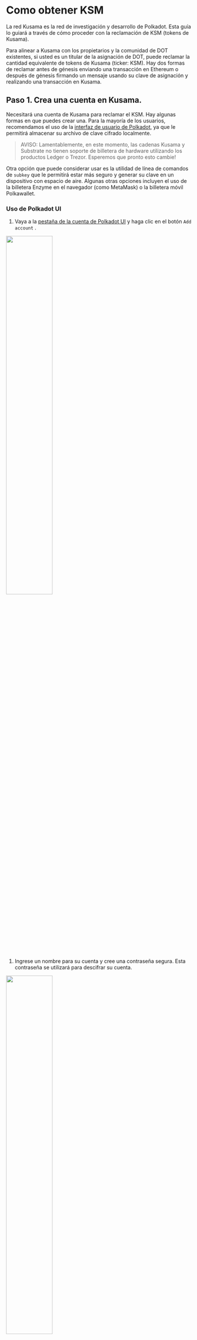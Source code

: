 # Como obtener KSM

La red Kusama es la red de investigación y desarrollo de Polkadot. Esta guía lo guiará a través de cómo proceder con la reclamación de KSM (tokens de Kusama).

Para alinear a Kusama con los propietarios y la comunidad de DOT existentes, si usted es un titular de la asignación de DOT, puede reclamar la cantidad equivalente de tokens de Kusama (ticker: KSM). Hay dos formas de reclamar antes de génesis enviando una transacción en Ethereum o después de génesis firmando un mensaje usando su clave de asignación y realizando una transacción en Kusama.

## Paso 1. Crea una cuenta en Kusama.

Necesitará una cuenta de Kusama para reclamar el KSM. Hay algunas formas en que puedes crear una. Para la mayoría de los usuarios, recomendamos el uso de la [interfaz de usuario de Polkadot,](https://polkadot.js.org/apps/#/explorer) ya que le permitirá almacenar su archivo de clave cifrado localmente.

> AVISO: Lamentablemente, en este momento, las cadenas Kusama y Substrate no tienen soporte de billetera de hardware utilizando los productos Ledger o Trezor. Esperemos que pronto esto cambie!

Otra opción que puede considerar usar es la utilidad de línea de comandos de `subkey` que le permitirá estar más seguro y generar su clave en un dispositivo con espacio de aire. Algunas otras opciones incluyen el uso de la billetera Enzyme en el navegador (como MetaMask) o la billetera móvil Polkawallet.

### Uso de Polkadot UI

1. Vaya a la [pestaña de la cuenta de Polkadot UI](https://polkadot.js.org/apps/#/accounts) y haga clic en el botón `Add account` .

<img src="../../../img/polkadotui-find-the-accounts-page.png" width="50%">

1. Ingrese un nombre para su cuenta y cree una contraseña segura. Esta contraseña se utilizará para descifrar su cuenta.

<img src="../../../img/polkadotui-create-your-account.png" width="50%">

1. Ignore las opciones avanzadas a menos que desee cambiar el tipo de criptografía que se usa para sus claves (ya sea sr25519 o ed25519).

2. Haga clic en `Save` y `Create and backup account` .

3. Guarde su almacén de claves cifrado localmente.

4. La cuenta ahora aparece en la pestaña Cuentas y está respaldada en el almacén de claves que acaba de guardar.

5. Haga clic en el identicon DOT para copiar la dirección al portapapeles.

<img src="../../../img/polkadotui-copy-account-address.png" width="50%">

### Usando `subkey`

1. Siga las instrucciones de construcción para el [sustrato](https://github.com/paritytech/substrate#6-building) .
2. Al compilar, en lugar de compilar todos los binarios, construya una `subkey` escribiendo la `cargo build subkey` .
3. Puede crear / usar la subclave en una computadora que no esté conectada a Internet para mayor seguridad.
4. El comando `subkey generate` generará un nuevo par de claves.

### Uso de la billetera del navegador Enzyme (solo Chrome)

1. Instale la billetera del navegador Enzyme desde la [tienda Chrome](https://chrome.google.com/webstore/detail/enzyme/amligljifngdnodkebecdijmhnhojohh) . Haga clic en `Add to Chrome` y confirme haciendo clic en `Add extension` en la ventana emergente.

2. Acepte los términos de uso.

<img src="../../../img/enzyme-open-the-extension.png" width="50%">

1. Cree una contraseña segura y asegúrese de escribirla en otro lugar, luego haga clic en `Create` .

<img src="../../../img/enzyme-choose-a-password.png" width="50%">

1. Copia la frase semilla y guárdala en un lugar seguro. No comparta la frase semilla con nadie, puede usarla para acceder a su cuenta si olvida su contraseña o pierde su almacén de claves.

<img src="../../../img/enzyme-generate-seed-phrase.png" width="50%">

1. Haga clic en `Dashboard` .

2. Haga clic en el identicon DOT para copiar su dirección al portapapeles.

<img src="../../../img/enzyme-copy-your-address.png" width="50%">

### Utilizando polkawallet

1. Instale [Polkawallet](https://polkawallet.io) . Haga clic en Descargar y seleccione el enlace correspondiente a la plataforma que está utilizando. En Android es posible que deba permitir la instalación de aplicaciones desde fuentes externas. En iOS, es posible que deba "confiar" en Polkawallet en General> Perfiles y administración de dispositivos> Sección de aplicaciones empresariales antes de ejecutar la aplicación.

2. Una vez que abra la aplicación, copie la frase semilla y guárdela en un lugar seguro, no la comparta con nadie, puede usarla para acceder a su cuenta si olvida su contraseña o pierde su almacén de claves.

<img src="../../../img/polkawallet-create-account.jpg" width="50%">

1. Asigne un nombre a su cuenta y cree una contraseña segura, asegúrese de escribirla en otro lugar y luego haga clic en Guardar.

2. Se le pedirá que confirme su frase inicial: esto es para asegurarse de que la haya copiado en un lugar seguro.

3. Haga clic en el símbolo rosado del Código QR y seleccione Copiar dirección para copiar su dirección al portapapeles.

<img src="../../../img/polkawallet-accounts-page.jpg" width="50%">
<img src="../../../img/polkawallet-copy-address.jpg" width="50%">

## Paso 2. Consigue los tokens KSM

Hay dos métodos para reclamar KSM.

**1. Dot Holders:**
Those who participated in the Polkadot sales can claim a proportional amount of KSM prior to the launch of the network.

Puede hacerlo a través de [este proceso de reclamaciones](https://claim.kusama.network/) .

Puede consultar [esta guía detallada](./dot-holders.md) para conocer paso a paso cómo hacerlo.

¿Teniendo problemas? Obtenga ayuda en el [chat de reclamaciones de](https://riot.im/app/#/room/#KSMAClaims:polkadot.builders) KSM.

**2. Faucet:** para aquellos que no participaron en la venta de Polkadot, KSM está disponible públicamente después de la génesis a través de un faucet. Descubre más [aquí](./faucet.md) .

Los proyectos públicos que necesitan más KSM pueden solicitarlos enviando un correo electrónico a projects@kusama.network.
